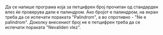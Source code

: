 Да се напише програма која за петцифрен број прочитан од стандарден влез ќе проверува дали е палиндром. Ако бројот е палиндром, на екран треба да се испечати пораката "Palindrom", а во спротивно - "Ne e palindrom". Доколку внесениот број не е петцифрен треба да се испечати пораката "Nevaliden vlez".